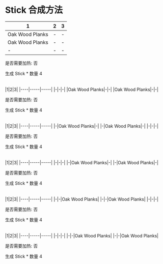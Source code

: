 # Stick 合成方法

|1|2|3|
|----|-----|-----|
|Oak Wood Planks|-|-|
|Oak Wood Planks|-|-|
|-|-|-|

是否需要加热: 否

生成 Stick \* 数量 4
<br/> <br/> <br/> 
|1|2|3|
|----|-----|-----|
|-|-|-|
|Oak Wood Planks|-|-|
|Oak Wood Planks|-|-|

是否需要加热: 否

生成 Stick \* 数量 4
<br/> <br/> <br/> 
|1|2|3|
|----|-----|-----|
|-|Oak Wood Planks|-|
|-|Oak Wood Planks|-|
|-|-|-|

是否需要加热: 否

生成 Stick \* 数量 4
<br/> <br/> <br/> 
|1|2|3|
|----|-----|-----|
|-|-|-|
|-|Oak Wood Planks|-|
|-|Oak Wood Planks|-|

是否需要加热: 否

生成 Stick \* 数量 4
<br/> <br/> <br/> 
|1|2|3|
|----|-----|-----|
|-|-|Oak Wood Planks|
|-|-|Oak Wood Planks|
|-|-|-|

是否需要加热: 否

生成 Stick \* 数量 4
<br/> <br/> <br/> 
|1|2|3|
|----|-----|-----|
|-|-|-|
|-|-|Oak Wood Planks|
|-|-|Oak Wood Planks|

是否需要加热: 否

生成 Stick \* 数量 4
<br/> <br/> <br/> 

